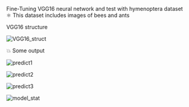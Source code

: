 Fine-Tuning VGG16 neural network and test with hymenoptera dataset\
⚛️ This dataset includes images of bees and ants 

VGG16 structure 

![VGG16_struct](https://github.com/danghoangphuong/FineTuning_VGG16_Pytorch/assets/131732634/544b4b2b-db62-4bb2-8c71-5301aa360f97)

💥 Some output 

![predict1](https://github.com/danghoangphuong/FineTuning_VGG16_Pytorch/assets/131732634/3ba97ac6-9656-49d9-a715-aeb295e1f953)

![predict2](https://github.com/danghoangphuong/FineTuning_VGG16_Pytorch/assets/131732634/682abef8-d291-4678-8d0e-036f58af3a48)

![predict3](https://github.com/danghoangphuong/FineTuning_VGG16_Pytorch/assets/131732634/0f6bb22d-807b-457f-8ce3-7b493af615b0)

![model_stat](https://github.com/danghoangphuong/FineTuning_VGG16_Pytorch/assets/131732634/4b03f13f-4eaf-4aca-b4b9-4ff9117267ea)
